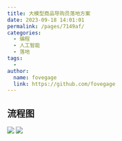 ```yaml
---
title: 大模型商品导购员落地方案
date: 2023-09-18 14:01:01
permalink: /pages/7149af/
categories:
  - 编程
  - 人工智能
  - 落地
tags:
  - 
author: 
  name: fovegage
  link: https://github.com/fovegage
---
```

## 流程图
![](https://obsidian-foveagge.oss-cn-beijing.aliyuncs.com/blog/ei87K1.png)
![](https://obsidian-foveagge.oss-cn-beijing.aliyuncs.com/blog/lvT7Hd.png)
